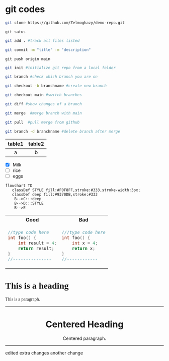 # git codes

 ```bash
git clone https://github.com/Zelmoghazy/demo-repo.git
```

```
git satus
```

```bash
git add . #track all files listed
```

```bash
git commit -m "title" -m "description"
```

```
git push origin main
```

```bash
git init #initialize git repo from a local folder
```

```bash
git branch #check which branch you are on
```

```bash
git checkout -b branchname #create new branch
```

```bash
git checkout main #switch branches
```

```bash
git diff #show changes of a branch
```

```bash
git merge  #merge branch with main
```

```bash
git pull  #pull merge from github
```

```bash
git branch -d branchname #delete branch after merge
```

|table1|table2|
|:----:|:----:|
|a|b|

- [x] Milk
- [ ] rice
- [ ] eggs

```mermaid
flowchart TD
   classDef STYLE fill:#F0F8FF,stroke:#333,stroke-width:3px;
   classDef deep fill:#9370DB,stroke:#333
    B-->C:::deep
    B-->D:::STYLE
    B-->E
```

 <table>
 <tr>
 <th> Good </th>
 <th> Bad </th>
 </tr>
 <tr>
 <td>

 ```c++
 //type code here
 int foo() {
     int result = 4;
     return result;
 }
 //---------------
 ```

 </td>
 <td>

 ```c++
 ///type code here
 int foo() { 
     int x = 4;
     return x;
 }
 //------------
 ```

 </td>
 </tr>
 </table>

<!DOCTYPE html>
<html>
<body>

<h1 style="font-family:cascadia code;">This is a heading</h1>
<p style="font-family:cascadia code;">This is a paragraph.</p>

</body>
</html>

---

<!DOCTYPE html>
<html>
<body>

<h1 style="text-align:center;">Centered Heading</h1>
<p style="text-align:center;">Centered paragraph.</p>

</body>
</html>

---
edited extra changes
another change
